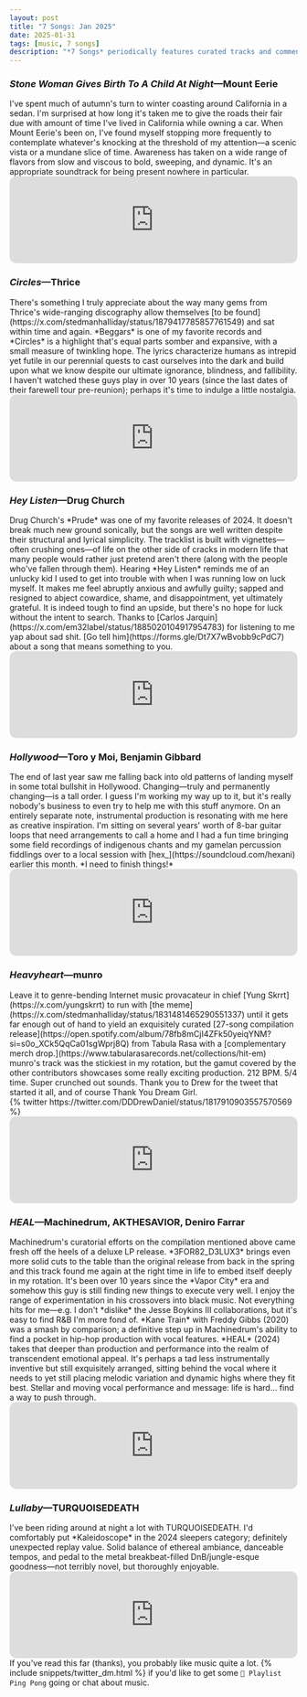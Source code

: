 ```yaml
---
layout: post
title: "7 Songs: Jan 2025"
date: 2025-01-31
tags: [music, 7 songs]
description: "*7 Songs* periodically features curated tracks and commentary for a more personal music discovery experience."
---
```


<h3><em>Stone Woman Gives Birth To A Child At Night</em>—Mount Eerie</h3>
I've spent much of autumn's turn to winter coasting around California in a sedan. I'm surprised at how long it's taken me to give the roads their fair due with amount of time I've lived in California while owning a car. When Mount Eerie's been on, I've found myself stopping more frequently to contemplate whatever's knocking at the threshold of my attention—a scenic vista or a mundane slice of time. Awareness has taken on a wide range of flavors from slow and viscous to bold, sweeping, and dynamic. It's an appropriate soundtrack for being present nowhere in particular.
<iframe class="mt-50" style="border-radius:12px"
    src="https://open.spotify.com/embed/track/2xeAZhRIegjVgPyd6Hr4x7?utm_source=generator" width="100%" height="152"
    frameBorder="0" allowfullscreen=""
    allow="autoplay; clipboard-write; encrypted-media; fullscreen; picture-in-picture" loading="lazy"></iframe>

<h3 class="mt-200"><em>Circles</em>—Thrice</h3>
There's something I truly appreciate about the way many gems from Thrice's wide-ranging discography allow themselves [to be found](https://x.com/stedmanhalliday/status/1879417785857761549) and sat within time and again. *Beggars* is one of my favorite records and *Circles* is a highlight that's equal parts somber and expansive, with a small measure of twinkling hope. The lyrics characterize humans as intrepid yet futile in our perennial quests to cast ourselves into the dark and build upon what we know despite our ultimate ignorance, blindness, and fallibility. I haven't watched these guys play in over 10 years (since the last dates of their farewell tour pre-reunion); perhaps it's time to indulge a little nostalgia.
<iframe class="mt-50" style="border-radius:12px"
    src="https://open.spotify.com/embed/track/3VppAi6bcWZo9y2Gc0VmPg?utm_source=generator" width="100%" height="152"
    frameBorder="0" allowfullscreen=""
    allow="autoplay; clipboard-write; encrypted-media; fullscreen; picture-in-picture" loading="lazy"></iframe>

<h3 class="mt-200"><em>Hey Listen</em>—Drug Church</h3>
Drug Church's *Prude* was one of my favorite releases of 2024. It doesn't break much new ground sonically, but the songs are well written despite their structural and lyrical simplicity. The tracklist is built with vignettes—often crushing ones—of life on the other side of cracks in modern life that many people would rather just pretend aren't there (along with the people who've fallen through them). Hearing *Hey Listen* reminds me of an unlucky kid I used to get into trouble with when I was running low on luck myself. It makes me feel abruptly anxious and awfully guilty; sapped and resigned to abject cowardice, shame, and disappointment, yet ultimately grateful. It is indeed tough to find an upside, but there's no hope for luck without the intent to search. Thanks to [Carlos Jarquin](https://x.com/em32label/status/1885020104917954783) for listening to me yap about sad shit. [Go tell him](https://forms.gle/Dt7X7wBvobb9cPdC7) about a song that means something to you.
<iframe class="mt-50" style="border-radius:12px"
    src="https://open.spotify.com/embed/track/1lwgbuHay1ujrTepc28fck?utm_source=generator" width="100%" height="152"
    frameBorder="0" allowfullscreen=""
    allow="autoplay; clipboard-write; encrypted-media; fullscreen; picture-in-picture" loading="lazy"></iframe>

<h3 class="mt-200"><em>Hollywood</em>—Toro y Moi, Benjamin Gibbard</h3>
The end of last year saw me falling back into old patterns of landing myself in some total bullshit in Hollywood. Changing—truly and permanently changing—is a tall order. I guess I'm working my way up to it, but it's really nobody's business to even try to help me with this stuff anymore. On an entirely separate note, instrumental production is resonating with me here as creative inspiration. I'm sitting on several years' worth of 8-bar guitar loops that need arrangements to call a home and I had a fun time bringing some field recordings of indigenous chants and my gamelan percussion fiddlings over to a local session with [hex_](https://soundcloud.com/hexani) earlier this month. *I need to finish things!*
<iframe class="mt-50" style="border-radius:12px"
    src="https://open.spotify.com/embed/track/5NsV5awvlAnMcz01zJWPnQ?utm_source=generator" width="100%" height="152"
    frameBorder="0" allowfullscreen=""
    allow="autoplay; clipboard-write; encrypted-media; fullscreen; picture-in-picture" loading="lazy"></iframe>

<h3 class="mt-200"><em>Heavyheart</em>—munro</h3>
Leave it to genre-bending Internet music provacateur in chief [Yung Skrrt](https://x.com/yungskrrt) to run with [the meme](https://x.com/stedmanhalliday/status/1831481465290551337) until it gets far enough out of hand to yield an exquisitely curated [27-song compilation release](https://open.spotify.com/album/78fb8mCjI4ZFk50yeiqYNM?si=s0o_XCk5QqCa01sgWprj8Q) from Tabula Rasa with a [complementary merch drop.](https://www.tabularasarecords.net/collections/hit-em) munro's track was the stickiest in my rotation, but the gamut covered by the other contributors showcases some really exciting production. 212 BPM. 5/4 time. Super crunched out sounds. Thank you to Drew for the tweet that started it all, and of course Thank You Dream Girl.
<div class="mt-100 flex-center">{% twitter https://twitter.com/DDDrewDaniel/status/1817910903557570569
    %}</div>
<iframe class="mt-50" style="border-radius:12px"
    src="https://open.spotify.com/embed/track/7e7nlauAQ7866PPFMuxtgx?utm_source=generator" width="100%" height="152"
    frameBorder="0" allowfullscreen=""
    allow="autoplay; clipboard-write; encrypted-media; fullscreen; picture-in-picture" loading="lazy"></iframe>

<h3 class="mt-200"><em>HEAL</em>—Machinedrum, AKTHESAVIOR, Deniro Farrar</h3>
Machinedrum's curatorial efforts on the compilation mentioned above came fresh off the heels of a deluxe LP release. *3FOR82_D3LUX3* brings even more solid cuts to the table than the original release from back in the spring and this track found me again at the right time in life to embed itself deeply in my rotation. It's been over 10 years since the *Vapor City* era and somehow this guy is still finding new things to execute very well. I enjoy the range of experimentation in his crossovers into black music. Not everything hits for me—e.g. I don't *dislike* the Jesse Boykins III collaborations, but it's easy to find R&B I'm more fond of. *Kane Train* with Freddy Gibbs (2020) was a smash by comparison; a definitive step up in Machinedrum's ability to find a pocket in hip-hop production with vocal features. *HEAL* (2024) takes that deeper than production and performance into the realm of transcendent emotional appeal. It's perhaps a tad less instrumentally inventive but still exquisitely arranged, sitting behind the vocal where it needs to yet still placing melodic variation and dynamic highs where they fit best. Stellar and moving vocal performance and message: life is hard... find a way to push through.
<iframe class="mt-50" style="border-radius:12px"
    src="https://open.spotify.com/embed/track/1Vz1AtKebBGUyQm6O77Yan?utm_source=generator" width="100%" height="152"
    frameBorder="0" allowfullscreen=""
    allow="autoplay; clipboard-write; encrypted-media; fullscreen; picture-in-picture" loading="lazy"></iframe>

<h3 class="mt-200"><em>Lullaby</em>—TURQUOISEDEATH</h3>
I've been riding around at night a lot with TURQUOISEDEATH. I'd comfortably put *Kaleidoscope* in the 2024 sleepers category; definitely unexpected replay value. Solid balance of ethereal ambiance, danceable tempos, and pedal to the metal breakbeat-filled DnB/jungle-esque goodness—not terribly novel, but thoroughly enjoyable.
<iframe class="mt-50" style="border-radius:12px"
    src="https://open.spotify.com/embed/track/1NKyiSyZyvz6mHgB4KSKbb?utm_source=generator" width="100%" height="152"
    frameBorder="0" allowfullscreen=""
    allow="autoplay; clipboard-write; encrypted-media; fullscreen; picture-in-picture" loading="lazy"></iframe>

<div class="soft-break"></div>
If you've read this far (thanks), you probably like music quite a lot. {% include snippets/twitter_dm.html %} if you'd like to get some <code>🏓 Playlist Ping Pong</code> going or chat about music.
